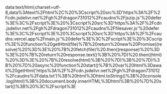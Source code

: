 data:text/html;charset=utf-8,data%3Atext%2Fhtml%2C%20%3Cscript%20src%3D'https%3A%2F%2Fcdn.jsdelivr.net%2Fgh%2Fdragon731012%2Fcaudns%2Fjszip.js'%20defer%3E%3C%2Fscript%3E%20%3Cscript%20src%3D'https%3A%2F%2Fcdn.jsdelivr.net%2Fgh%2Fdragon731012%2Fcaudns%2Ffilesaver.js'%20defer%3E%3C%2Fscript%3E%20%3Cscript%20src%3D'https%3A%2F%2Fcaudns.vercel.app%2Fmain.js'%20defer%3E%3C%2Fscript%3E%20%3Cscript%3E%20function%20getHtml(file)%7B%20return%20new%20Promise((resolve)%20%3D%3E%20%7B%20fetch(file)%20.then((response)%20%3D%3E%20%7B%20return%20response.text()%3B%20%7D)%20.then((html)%20%3D%3E%20%7B%20resolve(html)%3B%20%7D)%3B%20%7D)%3B%20%7D%20async%20function%20start()%7B%20var%20html%3Dawait%20getHtml('https%3A%2F%2Fcdn.jsdelivr.net%2Fgh%2Fdragon731012%2Fcaudns%2Fdata.txt')%3B%20html%3Dhtml.toString()%3B%20console.log(html)%3B%20document.body.innerHTML%3Dhtml%3B%20%7D%20start()%3B%20%3C%2Fscript%3E
